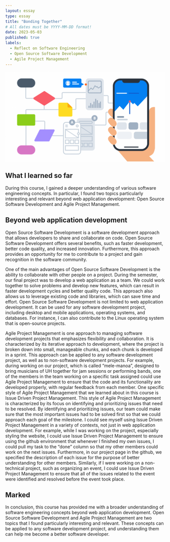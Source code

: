 ```yaml
---
layout: essay
type: essay
title: "Bonding Together"
# All dates must be YYYY-MM-DD format!
date: 2023-05-03
published: true
labels:
  - Reflect on Software Engineering
  - Open Source Software Development
  - Agile Project Management
---
```


<div class="text-center p-4">
  <img width="600px" src="../img/webapp.png">
</div>

## What I learned so far

During this course, I gained a deeper understanding of various software engineering concepts. In particular, I found two topics particularly interesting and relevant beyond web application development: Open Source Software Development and Agile Project Management.

## Beyond web application development

Open Source Software Development is a software development approach that allows developers to share and collaborate on code. Open Source Software Development offers several benefits, such as faster development, better code quality, and increased innovation. Furthermore, this approach provides an opportunity for me to contribute to a project and gain recognition in the software community.

One of the main advantages of Open Source Software Development is the ability to collaborate with other people on a project. During the semester, our final project was to develop a web application as a team. We could work together to solve problems and develop new features, which can result in faster development cycles and better quality code. This approach also allows us to leverage existing code and libraries, which can save time and effort.
Open Source Software Development is not limited to web application development. It can be used for any software development project, including desktop and mobile applications, operating systems, and databases. For instance, I can also contribute to the Linux operating system that is open-source projects.

Agile Project Management is one approach to managing software development projects that emphasizes flexibility and collaboration. It is characterized by its iterative approach to development, where the project is broken down into small, manageable chunks, and each chunk is developed in a sprint. 
This approach can be applied to any software development project, as well as to non-software development projects. For example, during working on our project, which is called “mele-manoa”, designed to bring musicians of UH together for jam sessions or performing bands, one of the members in the team working on a specific task assigned could use Agile Project Management to ensure that the code and its functionality are developed properly, with regular feedback from each member. 
One specific style of Agile Project Management that we learned about in this course is Issue Driven Project Management. This style of Agile Project Management is characterized by its focus on identifying and prioritizing issues that need to be resolved. By identifying and prioritizing issues, our team could make sure that the most important issues had to be solved first so that we could approach each goal of the milestone.
I could see myself using Issue Driven Project Management in a variety of contexts, not just in web application development. For example, while I was working on the project, especially styling the website, I could use Issue Driven Project Management to ensure using the github environment that whenever I finished my own issues, I could pull my task to the “done” column so that my other members could work on the next issues. Furthermore, in our project page in the github, we specified the description of each issue for the purpose of better understanding for other members. Similarly, if I were working on a non-technical project, such as organizing an event, I could use Issue Driven Project Management to ensure that all of the issues related to the event were identified and resolved before the event took place.

## Marked
In conclusion, this course has provided me with a broader understanding of software engineering concepts beyond web application development. Open Source Software Development and Agile Project Management are two topics that I found particularly interesting and relevant. These concepts can be applied to any software development project, and understanding them can help me become a better software developer.



